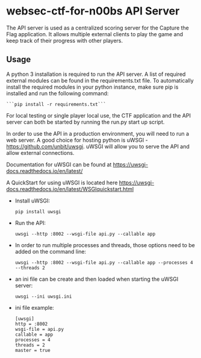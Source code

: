 # websec-ctf-for-n00bs API Server

The API server is used as a centralized scoring server for the Capture the Flag application.  It allows multiple external clients to play the game and keep track of their progress with other players.

## Usage

A python 3 installation is required to run the API server.  A list of required external modules can be found in the requirements.txt file.  To automatically install the required modules in your python instance, make sure pip is installed and run the following command:

    ```pip install -r requirements.txt```

For local testing or single player local use, the CTF application and the API server can both be started by running the run.py start up script.

In order to use the API in a production environment, you will need to run a web server.  A good choice for hosting python is uWSGI - https://github.com/unbit/uwsgi. uWSGI will allow you to serve the API and allow external connections.

Documentation for uWSGI can be found at https://uwsgi-docs.readthedocs.io/en/latest/

A QuickStart for using uWSGI is located here https://uwsgi-docs.readthedocs.io/en/latest/WSGIquickstart.html

* Install uWSGI:

    ```pip install uwsgi```

* Run the API:

    ```uwsgi --http :8002 --wsgi-file api.py --callable app```

* In order to run multiple processes and threads, those options need to be added on the command line:

    ```uwsgi --http :8002 --wsgi-file api.py --callable app --processes 4 --threads 2```

* an ini file can be create and then loaded when starting the uWSGI server:

    ```uwsgi --ini uwsgi.ini```

* ini file example:

    ```
    [uwsgi]
    http = :8002
    wsgi-file = api.py
    callable = app
    processes = 4
    threads = 2
    master = true
    ```
